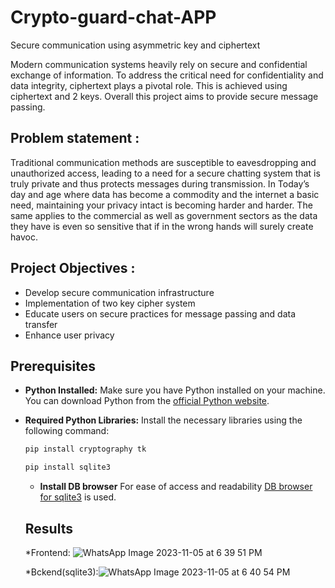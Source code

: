 # Crypto-guard-chat-APP
Secure communication using asymmetric key and ciphertext


Modern communication systems heavily rely on secure and confidential exchange of information. To address the critical need for confidentiality and data integrity, ciphertext plays a pivotal role. 
This is achieved using ciphertext and 2 keys.
Overall this project aims to provide secure message passing. 
 



## Problem statement :

Traditional communication methods are susceptible to eavesdropping and unauthorized access, leading to a need for a secure chatting system that is truly private and thus protects messages during transmission.
In Today’s day and age where data has become a commodity and the internet a basic need, maintaining your privacy intact is becoming harder and harder. The same applies to the commercial as well as government sectors as the data they have is even so sensitive that if in the wrong hands will surely create havoc.


## Project Objectives :

* Develop secure communication infrastructure
* Implementation of two key cipher system
* Educate users on secure practices for message passing and data transfer
* Enhance user privacy


## Prerequisites

- **Python Installed:** Make sure you have Python installed on your machine. You can download Python from the [official Python website](https://www.python.org/).

- **Required Python Libraries:** Install the necessary libraries using the following command:

  ```bash
  pip install cryptography tk
   ```
  ```bash
  pip install sqlite3
   ```
  - **Install DB browser** For ease of access and readability [DB browser for sqlite3](https://sqlitebrowser.org/) is used.
 
  ## Results

  *Frontend:  ![WhatsApp Image 2023-11-05 at 6 39 51 PM](https://github.com/mathblender17/Crypto-guard/assets/114827353/06c7da15-8d0d-4d6c-8f41-b44704a952d8)


  *Bckend(sqlite3):![WhatsApp Image 2023-11-05 at 6 40 54 PM](https://github.com/mathblender17/Crypto-guard/assets/114827353/8265970a-2274-4394-b6e2-67992305e27b)


